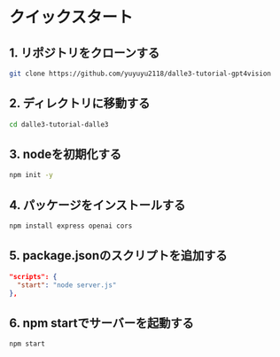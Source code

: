 # クイックスタート

## 1. リポジトリをクローンする

```bash
git clone https://github.com/yuyuyu2118/dalle3-tutorial-gpt4vision
```

## 2. ディレクトリに移動する

```bash
cd dalle3-tutorial-dalle3
```

## 3. nodeを初期化する

```bash
npm init -y
```

## 4. パッケージをインストールする

```bash
npm install express openai cors
```

## 5. package.jsonのスクリプトを追加する

```json
"scripts": {
  "start": "node server.js"
},
```

## 6. npm startでサーバーを起動する

```bash
npm start
```
